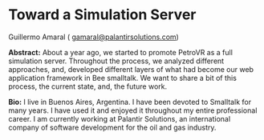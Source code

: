 # Toward a Simulation Server

Guillermo Amaral ( gamaral@palantirsolutions.com)

**Abstract:** About a year ago, we started to promote PetroVR as a full simulation server. Throughout the process, we analyzed different approaches, and, developed different layers of what had become our web application framework in Bee smalltalk. We want to share a bit of this process, the current state, and, the future work.

**Bio:** I live in Buenos Aires, Argentina. I have been devoted to Smalltalk for many years. I have used it and enjoyed it
throughout my entire professional career. I am currently working at Palantir Solutions, an international company of software development for the oil and gas industry.